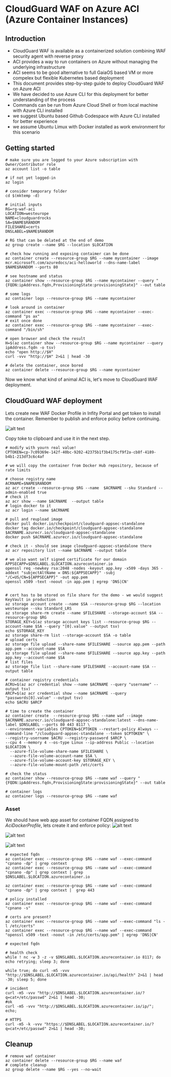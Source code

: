 # CloudGuard WAF on Azure ACI (Azure Container Instances)

## Introduction

* CloudGuard WAF is available as a containerized solution combining WAF security agent with reverse proxy
* ACI provides a way to run containers on Azure without managing the underlying infrastructure
* ACI seems to be good alternative to full GaiaOS based VM or more compelex but flexible Kubernetes based deployment
* This document provides step-by-step guide to deploy CloudGuard WAF on Azure ACI
* We have decided to use Azure CLI for this deployment for better understanding of the process
* Commands can be run from Azure Cloud Shell or from local machine with Azure CLI installed
* we suggest Ubuntu based Github Codespace with Azure CLI installed for better experience
* we assume Ubuntu Limux with Docker installed as work environment for this scenario

## Getting started

```shell
# make sure you are logged to your Azure subscription with Owner/Contributor role
az account list -o table

# if not yet logged-in
az login

# consider temporary folder
cd $(mktemp -d)

# initial inputs
RG=rg-waf-aci
LOCATION=westeurope
NAME=cloudguardrocks
SA=$NAME$RANDOM
FILESHARE=certs
DNSLABEL=$NAME$RANDOM

# RG that can be delated at the end of demo
az group create --name $RG --location $LOCATION

# check how running and exposing contaimer can be done
az container create --resource-group $RG --name mycontainer --image mcr.microsoft.com/azuredocs/aci-helloworld --dns-name-label $NAME$RANDOM --ports 80

# see hostname and status
az container show --resource-group $RG --name mycontainer --query "{FQDN:ipAddress.fqdn,ProvisioningState:provisioningState}" --out table

# some logs
az container logs --resource-group $RG --name mycontainer

# look around in container
az container exec --resource-group $RG --name mycontainer --exec-command "ps ax"
# exit once done
az container exec --resource-group $RG --name mycontainer --exec-command "/bin/sh"

# open browser and check the result
H=$(az container show --resource-group $RG --name mycontainer --query ipAddress.fqdn -o tsv)
echo "open http://$H"
curl -vvv "http://$H" 2>&1 | head -30

# delete the container, once bored
az container delete --resource-group $RG --name mycontainer
```

Now we know what kind of animal ACI is, let's move to CloudGuard WAF deployment.

## CloudGuard WAF deployment

Lets create new WAF Docker Profile in Infity Portal and get token to install the container.
Remember to publish and enforce policy before continuing.

![alt text](image.png)

Copy toke to clipboard and use it in the next step.

```shell
# modify with yourn real value!
CPTOKEN=cp-7c09369e-142f-40bc-9202-42375b1f3b4175cf9f2a-cb8f-4189-b4b1-213df3c6c4af

# we will copy the container from Docker Hub repository, because of rate limits

# choose registry name
ACRNAME=$NAME$RANDOM
az acr create --resource-group $RG --name  $ACRNAME --sku Standard --admin-enabled true
# check it
az acr show --name $ACRNAME  --output table
# login docker to it
az acr login --name $ACRNAME

# pull and reupload image
docker pull docker.io/checkpoint/cloudguard-appsec-standalone
docker tag docker.io/checkpoint/cloudguard-appsec-standalone $ACRNAME.azurecr.io/cloudguard-appsec-standalone
docker push $ACRNAME.azurecr.io/cloudguard-appsec-standalone

# check it - should see image cloudguard-appsec-standalone there
az acr repository list --name $ACRNAME --output table

# we also want self signed certificate for our domain
APPSECAPP=$DNSLABEL.$LOCATION.azurecontainer.io
openssl req -newkey rsa:2048 -nodes -keyout app.key -x509 -days 365 -addext "subjectAltName = DNS:${APPSECAPP}" -subj "/C=US/CN=${APPSECAPP}" -out app.pem
openssl x509 -text -noout -in app.pem | egrep 'DNS|CN'


# cert has to be stored on file share for the demo - we would suggest KeyVault in production
az storage account create --name $SA --resource-group $RG --location westeurope --sku Standard_LRS
az storage share-rm create --name $FILESHARE --storage-account $SA --resource-group $RG
STORAGE_KEY=$(az storage account keys list --resource-group $RG --account-name $SA --query "[0].value" --output tsv)
echo $STORAGE_KEY
az storage share-rm list --storage-account $SA -o table
# upload certs
az storage file upload --share-name $FILESHARE --source app.pem --path app.pem --account-name $SA
az storage file upload --share-name $FILESHARE --source app.key --path app.key --account-name $SA
# list files
az storage file list --share-name $FILESHARE --account-name $SA --output table

# container registry credentials
ACRU=$(az acr credential show --name $ACRNAME --query "username" --output tsv)
ARCP=$(az acr credential show --name $ACRNAME --query "passwords[0].value" --output tsv)
echo $ACRU $ARCP

# time to create the container
az container create  --resource-group $RG --name waf --image $ACRNAME.azurecr.io/cloudguard-appsec-standalone:latest --dns-name-label $DNSLABEL --ports 80 443 8117 \
--environment-variables CPTOKEN=$CPTOKEN --restart-policy Always --command-line "/cloudguard-appsec-standalone --token $CPTOKEN" \
--registry-username $ACRU --registry-password $ARCP \
--cpu 4 --memory 4 --os-type Linux --ip-address Public --location $LOCATION \
  --azure-file-volume-share-name $FILESHARE \
  --azure-file-volume-account-name $SA \
  --azure-file-volume-account-key $STORAGE_KEY \
  --azure-file-volume-mount-path /etc/certs

# check the status
az container show --resource-group $RG --name waf --query "{FQDN:ipAddress.fqdn,ProvisioningState:provisioningState}" --out table

# container logs
az container logs --resource-group $RG --name waf
```

### Asset

We should have web app asset for container FQDN assigned to *AciDockerProfile*, lets create it and enforce policy:
![alt text](image-1.png)

![alt text](image-2.png)

![alt text](image-3.png)



```shell
# expected fqdn
az container exec --resource-group $RG --name waf --exec-command "cpnano -dp" | grep context
az container exec --resource-group $RG --name waf --exec-command "cpnano -dp" | grep context | grep $DNSLABEL.$LOCATION.azurecontainer.io

az container exec --resource-group $RG --name waf --exec-command "cpnano -dp" | grep context |  grep 443

# policy installed
az container exec --resource-group $RG --name waf --exec-command "cpnano -s"

# certs are present?
az container exec --resource-group $RG --name waf --exec-command "ls -l /etc/certs"
az container exec --resource-group $RG --name waf --exec-command "openssl x509 -text -noout -in /etc/certs/app.pem" | egrep 'DNS|CN'

# expected fqdn

# health check
while ! nc -w 3 -z -v $DNSLABEL.$LOCATION.azurecontainer.io 8117; do echo retrying; sleep 3; done

while true; do curl -m5 -vvv "http://$DNSLABEL.$LOCATION.azurecontainer.io/api/health" 2>&1 | head -30; sleep 5; done

# incident
curl -m5 -vvv "http://$DNSLABEL.$LOCATION.azurecontainer.io/?q=cat+/etc/passwd" 2>&1 | head -30; 
#ok
curl -m5 -vvv "http://$DNSLABEL.$LOCATION.azurecontainer.io/ip/"; echo;

# HTTPS
curl -m5 -k -vvv "https://$DNSLABEL.$LOCATION.azurecontainer.io/?q=cat+/etc/passwd" 2>&1 | head -30;

```

## Cleanup

```shell
# remove waf container
az container delete --resource-group $RG --name waf
# complete cleanup
az group delete --name $RG --yes --no-wait
```
